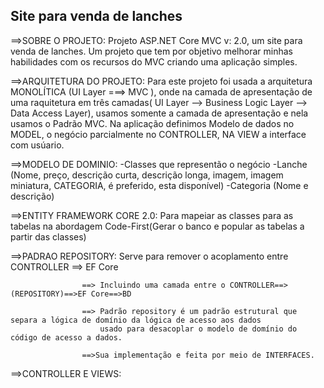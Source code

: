## Site para venda de lanches 


==>SOBRE O PROJETO:
  Projeto ASP.NET Core MVC v: 2.0, um site para venda de lanches. Um projeto que tem por objetivo melhorar minhas habilidades com os recursos do MVC criando uma           aplicação simples.


==>ARQUITETURA DO PROJETO:
  Para este projeto foi usada a arquitetura MONOLÍTICA (UI Layer ===> MVC ), onde na camada de apresentação de uma raquitetura em três camadas( UI Layer --> Business       Logic Layer --> Data Access Layer), usamos somente a camada de apresentação e nela usamos o Padrão MVC. Na aplicação definimos Modelo de dados no MODEL, o negócio       parcialmente no CONTROLLER, NA VIEW a interface com usúario.


==>MODELO DE DOMINIO:
  -Classes que representão o negócio
  -Lanche (Nome, preço, descrição curta, descrição longa, imagem, imagem miniatura, CATEGORIA, é preferido, esta disponível)
  -Categoria (Nome e descrição)

==>ENTITY FRAMEWORK CORE 2.0: Para mapeiar as classes para as tabelas na abordagem Code-First(Gerar o banco e popular as tabelas a partir das classes)

==>PADRAO REPOSITORY: Serve para remover o acoplamento entre CONTROLLER ==> EF Core

                    ==> Incluindo uma camada entre o CONTROLLER==>(REPOSITORY)==>EF Core==>BD
                    
                    ==> Padrão repository é um padrão estrutural que separa a lógica de domínio da lógica de acesso aos dados
                        usado para desacoplar o modelo de domínio do código de acesso a dados.
                        
                    ==>Sua implementação e feita por meio de INTERFACES.
==>CONTROLLER E VIEWS:
                  
